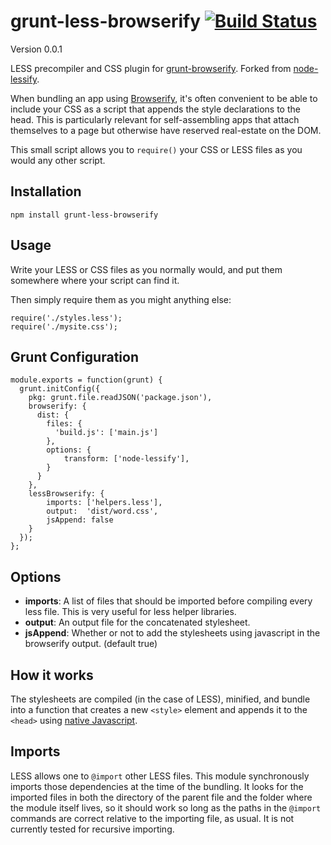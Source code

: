 grunt-less-browserify [![Build Status](https://travis-ci.org/wilson428/node-lessify.png)](https://travis-ci.org/wilson428/node-lessify)
============
Version 0.0.1

LESS precompiler and CSS plugin for [grunt-browserify](https://github.com/jmreidy/grunt-browserify). Forked from [node-lessify](https://github.com/wilson428/node-lessify).

When bundling an app using [Browserify](http://browserify.org/), it's often convenient to be able to include your CSS as a script that appends the style declarations to the head. This is particularly relevant for self-assembling apps that attach themselves to a page but otherwise have reserved real-estate on the DOM.

This small script allows you to `require()` your CSS or LESS files as you would any other script.

## Installation

```
npm install grunt-less-browserify
```

## Usage
Write your LESS or CSS files as you normally would, and put them somewhere where your script can find it.

Then simply require them as you might anything else:

```
require('./styles.less');
require('./mysite.css');
```

## Grunt Configuration

```
module.exports = function(grunt) {
  grunt.initConfig({
    pkg: grunt.file.readJSON('package.json'),
    browserify: {
      dist: {
        files: {
          'build.js': ['main.js']
        },
        options: {
            transform: ['node-lessify'],
        }
      }
    },
    lessBrowserify: {
        imports: ['helpers.less'],
        output:  'dist/word.css',
        jsAppend: false
    }
  });
};
```

## Options

 - **imports**: A list of files that should be imported before compiling every less file.  This is very useful for less helper libraries.
 - **output**: An output file for the concatenated stylesheet.
 - **jsAppend**: Whether or not to add the stylesheets using javascript in the browserify output. (default true)

## How it works

The stylesheets are compiled (in the case of LESS), minified, and bundle into a function that creates a new `<style>` element and appends it to the `<head>` using [native Javascript](http://stackoverflow.com/questions/524696/how-to-create-a-style-tag-with-javascript).


## Imports
LESS allows one to ```@import``` other LESS files. This module synchronously imports those dependencies at the time of the bundling. It looks for the imported files in both the directory of the parent file and the folder where the module itself lives, so it should work so long as the paths in the ```@import``` commands are correct relative to the importing file, as usual. It is not currently tested for recursive importing.
